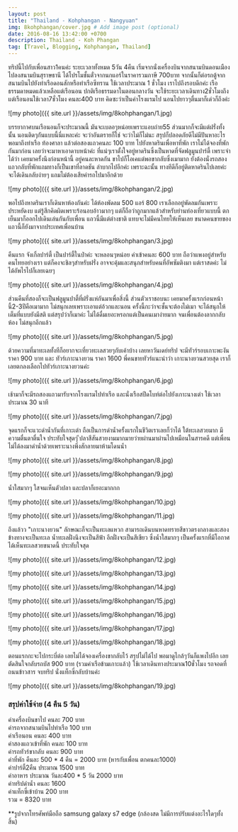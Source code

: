```yaml
---
layout: post
title: "Thailand - Kohphangan - Nangyuan"
img: 8kohphangan/cover.jpg # Add image post (optional)
date: 2016-08-16 13:42:00 +0700
description: Thailand - Koh Phangan
tag: [Travel, Blogging, Kohphangan, Thailand]
---
```


ทริปนี้ไปกับเพื่อนสาว1คนค่ะ ระยะเวลาทั้งหมด 5วัน 4คืน เริ่มจากนั่งเครื่องบินจากสนามบินดอนเมืองไปลงสนามบินสุราษธานี ได้โปรโมชั้นตั๋วจากนกแอร์ในราคารวมภาษี 700บาท จากนั้นก็ต่อรถตู้จากสนามบินไปยังท่าเรือดอนสักหรือท่าเรือซีทราน ใช้เวลาประมาณ 1 ชั่วโมง เราไปถึงรอบดึกค่ะ เรือธรรมดาหมดแล้วเหลือแต่เรือนอน ปกติเรือธรรมดาในตอนกลางวัน จะใช้ระยะเวลาเดินทาง2ชั่วโมงถึง แต่เรือนอนใช้เวลา7ชั่วโมง คนละ400 บาท คิดซะว่าเป็นค่าโรงแรมไป นอนไปยาวๆตื่นมาก็เด่วก็ถึงค่ะ

![my photo]({{ site.url }}/assets/img/8kohphangan/1.jpg)

บรรยากาศบนเรือนอนก็จะประมาณนี้ มันจะเบลอๆหน่อยเพราะแอบถ่าย55 ส่วนมากก็จะมีแต่ฝรั่งทั้งนั้น นอนติดๆกันแบบนี้นี่แหละค่ะ จะว่าอันตรายก็ใช่ จะว่าไม่ก็ไม่นะ สรุปก็ปลอดภัยดีไม่มีปันหาอะไร พอมาถึงท่าเรือ ท้องศาลา แล้วต่อสองแถวคนละ 100 บาท ไปยังหาดรินเพื่อหาที่พัก เราไม่ได้จองที่พักกันมาก่อน เลยว่าจะมาหาเอาดาบหน้าค่ะ ที่แน่ๆเราตั้งใจอยู่หาดรินซึ่งเป็นหาดที่จัดฟลูมูนปาร์ตี้ เพราะจำได้ว่า เคยมาครั้งนึงก่อนหน้านี้ อยู่คนละหาดกัน ขาไปก็โอเคแต่พอขากลับซึ่งเมามาก ยังต้องนั่งรถสองแถวกลับที่พักแถมทางก็เป็นเขาที่ลาดชัน ลำบากไปอีกค่ะ เพราะฉะนั้น ทางทีดีก็อยู่ติดหาดรินไปเลยค่ะ จะได้เดินกลับง่ายๆ แถมไม่ต้องเสียค่ารถไปมาอีกด้วย

![my photo]({{ site.url }}/assets/img/8kohphangan/2.jpg)

 พอไปถึงหาดรินเราก็เดินหาห้องกันค่ะ ได้ห้องพัดลม 500 แอร์ 800 เราเลือกอยู่พัดลมกันเพราะประหยัดงบ แต่รู้สีกคิดผิดเพราะร้อนอบอ้าวมากๆ แต่ก็ถือว่าถูกมากแล้วสำหรับย่านท่องเที่ยวแบบนี้ ตกเย็นมาก็ออกไปเดินเล่นกันกับเพื่อน แถวนี้มีแต่ต่างชาติ แทบจะไม่มีคนไทยให้เห็นเลย ขนาดคนขายของแถวนี้ก็ยังมาจากประเทศเพื่อนบ้าน

![my photo]({{ site.url }}/assets/img/8kohphangan/3.jpg)

คืนแรก จังเกิ้ลปาร์ตี้ เป็นปาร์ตี้ในป่าค่ะ จะหลอนๆหน่อย  ค่าเข้าคนละ 600 บาท ถือว่าแพงอยู่สำหรับคนไทยอย่างเรา แต่ก็คงจะชิลๆสำหรับฝรั่ง อาจจะคุ้มและสนุกสำหรับคนที่อัพซัมติงมา แต่เราสดค่ะ ไม่ได้อัพไรไปก็เลยเฉยๆ

![my photo]({{ site.url }}/assets/img/8kohphangan/4.jpg)

ส่วนคืนที่สองก็จะเป็นฟลูมูนปาตี้ที่ฝรั่งแห่กันมาเพื่อสิ่งนี้ ส่วนตัวเราชอบนะ เคยมาครั้งแรกก่อนหน้านี้2-3ปีคือเมามาก ไม่สนุกเลยเพราะเอาแต่อ้วกและนอน ครั้งนี้กะว่าจะชั้นจะต้องไม่เมา จะได้สนุกให้เต็มที่แบบยังมีสติ แต่สรุปว่าก็เมาค่ะ ไม่ได้ดื่มเยอะหรอกแต่เป็นคนเมาง่ายมาก จนเพื่อนต้องลากกลับห้อง ไม่สนุกอีกแล้ว

![my photo]({{ site.url }}/assets/img/8kohphangan/5.jpg)

ด้วยความที่มาทะเลทั้งทีก็อยากจะเที่ยวทะเลสวยๆกับเค้าบ้าง เลยหาวันเดย์ทริป จะมีทัวร์รอบเกาะพะงัน ราคา 900 บาท และ ทัวร์เกาะนางยวน ราคา 1600 พี่คนขายทัวร์แนะนำว่า เกาะนางยวนสวยสุด เราก็เลยตกลงเลือกไปทัวร์เกาะนางยวนค่ะ

![my photo]({{ site.url }}/assets/img/8kohphangan/6.jpg)

เช้ามาก็จะมีรถสองแถวมารับจากโรงแรมไปท่าเรือ และนั่งเรือสปีดโบท์ต่อไปยังเกาะนางเต่า ใช้เวลาประมาณ 30 นาที

![my photo]({{ site.url }}/assets/img/8kohphangan/7.jpg)

จุดแรกก็จะแวะดำน้ำกันที่เกาะเต่า ถือเป็นการดำน้ำครั้งแรกในชีวิตเราเลยก็ว่าได้ ใต้ทะเลสวยมาก มีความตื่นตาตื่นใจ ประทับใจสุดๆ ีปลาสีสันสวยงามมากมายว่ายผ่านมาผ่านไปเหมือนในสารคดี แต่เพื่อนไม่ได้ลงมาดำน้ำด้วยเพราะนางพึ่งสักลายมาห้ามโดนน้ำ

![my photo]({{ site.url }}/assets/img/8kohphangan/8.jpg)

![my photo]({{ site.url }}/assets/img/8kohphangan/9.jpg)

น้ำใสมากๆ ใสจนเห็นตัวปลา และปลาก็เยอะมากกก

![my photo]({{ site.url }}/assets/img/8kohphangan/10.jpg)

![my photo]({{ site.url }}/assets/img/8kohphangan/11.jpg)

ถึงแล้วว "เกาะนางยวน" ลักษณะก็จะเป็นทะเลแหวก สามารถเดินบนหาดทรายสีขาวตรงกลางและสองข้างทางจะเป็นทะเล น้ำทะเลฝั่งนึงจะเป็นสีฟ้า อีกฝั่งจะเป็นสีเขียว ซึ่งน้ำใสมากๆ เป็นครั้งแรกที่มีโอกาศได้เห็นทะเลสวยขนาดนี้ ประทับใจสุด

![my photo]({{ site.url }}/assets/img/8kohphangan/12.jpg)

![my photo]({{ site.url }}/assets/img/8kohphangan/13.jpg)

![my photo]({{ site.url }}/assets/img/8kohphangan/14.jpg)

![my photo]({{ site.url }}/assets/img/8kohphangan/15.jpg)

![my photo]({{ site.url }}/assets/img/8kohphangan/16.jpg)

![my photo]({{ site.url }}/assets/img/8kohphangan/17.jpg)

![my photo]({{ site.url }}/assets/img/8kohphangan/18.jpg)

ตอนแรกกะจะไปกระบี่ต่อ เลยไม่ได้จองเครื่องขากลับไว้ สรุปไม่ได้ไป พอมาดูไกล้ๆวันก็แพงไปอีก เลยตัดสินใจกลับรถบัส 900 บาท
(รวมค่าเรือข้ามเกาะแล้ว) ใช้เวลาเดินทางประมาณ10ชั่วโมง รถจอดที่ถนนข้าวสาร จบทริป นั่งแท็กซี่กลับบ้านค่ะ

![my photo]({{ site.url }}/assets/img/8kohphangan/19.jpg)

### สรุปค่าใช้จ่าย  (4 คืน 5 วัน)
ค่าเครื่องบินขาไป คนละ 700 บาท  
ค่ารถจากสนามบินไปท่าเรือ 100 บาท  
ค่าเรือนอน คนละ 400 บาท  
ค่าสองแถวเข้าที่พัก คนละ 100 บาท  
ค่ารถทัวร์ขากลับ คนละ 900 บาท  
ค่าที่พัก คืนละ 500 * 4 คืน = 2000 บาท (หารกับเพื่อน ตกคนละ1000)  
ค่าปาร์ตี้2คืน ประมาณ 1500 บาท  
ค่าอาหาร ประมาณ วันละ400 * 5 วัน 2000 บาท  
ค่าทริปดำน้ำ คนละ 1600  
ค่าแท็กซี่เข้าบ้าน 200 บาท  
รวม = 8320 บาท

**รูปจากโทรศัพท์มือถือ samsung galaxy s7 edge (กล้องสด ไม่มีการปรับแต่งอะไรใดๆทั้งสิ้น)
